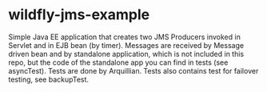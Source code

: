 # wildfly-jms-example

Simple Java EE application that creates two JMS Producers invoked in Servlet and in EJB bean (by timer). Messages are received by Message driven bean and by standalone application, which is not included in this repo, but the code of the standalone app you can find in tests (see asyncTest). Tests are done by Arquillian. Tests also contains test for failover testing, see backupTest.
